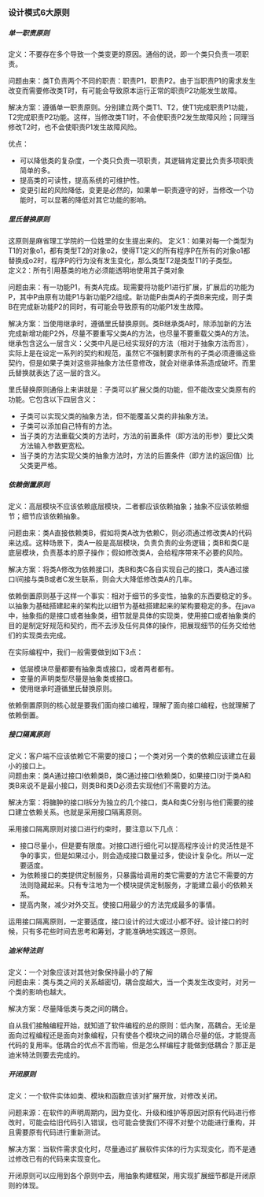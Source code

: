 ### 设计模式6大原则  

##### 单一职责原则    

定义：不要存在多个导致一个类变更的原因。通俗的说，即一个类只负责一项职责。  

问题由来：类T负责两个不同的职责：职责P1，职责P2。由于当职责P1的需求发生改变而需要修改类T时，有可能会导致原本运行正常的职责P2功能发生故障。  

解决方案：遵循单一职责原则。分别建立两个类T1、T2，使T1完成职责P1功能，T2完成职责P2功能。这样，当修改类T1时，不会使职责P2发生故障风险；同理当修改T2时，也不会使职责P1发生故障风险。
  
优点： 
  
* 可以降低类的复杂度，一个类只负责一项职责，其逻辑肯定要比负责多项职责简单的多。  
* 提高类的可读性，提高系统的可维护性。  
* 变更引起的风险降低，变更是必然的，如果单一职责遵守的好，当修改一个功能时，可以显著的降低对其它功能的影响。  


##### 里氏替换原则    

这原则是麻省理工学院的一位姓里的女生提出来的。
定义1：如果对每一个类型为T1的对象o1，都有类型T2的对象o2，使得T1定义的所有程序P在所有的对象o1都替换成o2时，程序P的行为没有发生变化，那么类型T2是类型T1的子类型。  
定义2：所有引用基类的地方必须能透明地使用其子类对象   

问题由来：有一功能P1，有类A完成。现需要将功能P1进行扩展，扩展后的功能为P，其中P由原有功能P1与新功能P2组成。新功能P由类A的子类B来完成，则子类B在完成新功能P2的同时，有可能会导致原有的功能P1发生故障。   

解决方案：当使用继承时，遵循里氏替换原则。类B继承类A时，除添加新的方法完成新增功能P2外，尽量不要重写父类A的方法，也尽量不要重载父类A的方法。  
继承包含这么一层含义：父类中凡是已经实现好的方法（相对于抽象方法而言），实际上是在设定一系列的契约和规范，虽然它不强制要求所有的子类必须遵循这些契约，但是如果子类对这些非抽象方法任意修改，就会对继承体系造成破坏。而里氏替换就表达了这一层的含义。  

里氏替换原则通俗上来讲就是：子类可以扩展父类的功能，但不能改变父类原有的功能。它包含以下四层含义：  
  
 * 子类可以实现父类的抽象方法，但不能覆盖父类的非抽象方法。  
 * 子类可以添加自己特有的方法。  
 * 当子类的方法重载父类的方法时，方法的前置条件（即方法的形参）要比父类方法输入参数更宽松。
 * 当子类的方法实现父类的抽象方法时，方法的后置条件（即方法的返回值）比父类更严格。  
  
   
##### 依赖倒置原则    

定义：高层模块不应该依赖底层模块，二者都应该依赖抽象；抽象不应该依赖细节；细节应该依赖抽象。  

问题由来：类A直接依赖类B，假如将类A改为依赖C，则必须通过修改类A的代码来达成。这种场景下，类A一般是高层模块，负责负责的业务逻辑；类B和类C是底层模块，负责基本的原子操作；假如修改类A，会给程序带来不必要的风险。  

解决方案：将类A修改为依赖接口I，类B和类C各自实现自己的接口，类A通过接口I间接与类B或者C发生联系，则会大大降低修改类A的几率。   

依赖倒置原则基于这样一个事实：相对于细节的多变性，抽象的东西要稳定的多。以抽象为基础搭建起来的架构比以细节为基础搭建起来的架构要稳定的多。在java中，抽象指的是接口或者抽象类，细节就是具体的实现类，使用接口或者抽象类的目的是制定好规范和契约，而不去涉及任何具体的操作，把展现细节的任务交给他们的实现类去完成。  

在实际编程中，我们一般需要做到如下3点：

* 低层模块尽量都要有抽象类或接口，或者两者都有。
* 变量的声明类型尽量是抽象类或接口。
* 使用继承时遵循里氏替换原则。  

依赖倒置原则的核心就是要我们面向接口编程，理解了面向接口编程，也就理解了依赖倒置。


##### 接口隔离原则   

定义：客户端不应该依赖它不需要的接口；一个类对另一个类的依赖应该建立在最小的接口上。  
问题由来：类A通过接口I依赖类B，类C通过接口I依赖类D，如果接口I对于类A和类B来说不是最小接口，则类B和类D必须去实现他们不需要的方法。  

解决方案：将臃肿的接口I拆分为独立的几个接口，类A和类C分别与他们需要的接口建立依赖关系。也就是采用接口隔离原则。  

采用接口隔离原则对接口进行约束时，要注意以下几点：      

* 接口尽量小，但是要有限度。对接口进行细化可以提高程序设计的灵活性是不争的事实，但是如果过小，则会造成接口数量过多，使设计复杂化。所以一定要适度。  
* 为依赖接口的类提供定制服务，只暴露给调用的类它需要的方法它不需要的方法则隐藏起来。只有专注地为一个模块提供定制服务，才能建立最小的依赖关系。  
* 提高内聚，减少对外交互。使接口用最少的方法完成最多的事情。  

运用接口隔离原则，一定要适度，接口设计的过大或过小都不好。设计接口的时候，只有多花些时间去思考和筹划，才能准确地实践这一原则。  

##### 迪米特法则     

定义：一个对象应该对其他对象保持最小的了解  
问题由来：类与类之间的关系越密切，耦合度越大，当一个类发生改变时，对另一个类的影响也越大。  
  
解决方案：尽量降低类与类之间的耦合。  

自从我们接触编程开始，就知道了软件编程的总的原则：低内聚，高耦合。无论是面向过程编程还是面向对象编程，只有使各个模块之间的耦合尽量的低，才能提高代码的复用率。低耦合的优点不言而喻，但是怎么样编程才能做到低耦合？那正是迪米特法则要去完成的。  

##### 开闭原则   

定义：一个软件实体如类、模块和函数应该对扩展开放，对修改关闭。

问题来源：在软件的声明周期内，因为变化、升级和维护等原因对原有代码进行修改时，可能会给旧代码引入错误，也可能会使我们不得不对整个功能进行重构，并且需要原有代码进行重新测试。  

解决方案：当软件需求变化时，尽量通过扩展软件实体的行为实现变化，而不是通过修改已有的代码来实现变化。  

开闭原则可以应用到各个原则中去，用抽象构建框架，用实现扩展细节都是开闭原则的体现。   




